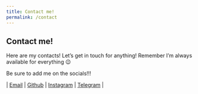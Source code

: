 ```yaml
---
title: Contact me!
permalink: /contact
---
```

## Contact me!


Here are my contacts! Let’s get in touch for anything!
Remember I’m always available for everything 😉

Be sure to add me on the socials!!!

| [Email](mailto:skype.farina@gmail.com) | [Github](https://github.com/farinagabriele) | [Instagram](https://www.instagram.com/farinagabriele_/) | [Telegram](https://telegram.com/farinagabriele) |
